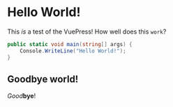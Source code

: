 # Hello World!
This *is* a test of the VuePress! How well does this `work`?

```cs
public static void main(string[] args) {
	Console.WriteLine("Hello World!");
}
```

## Goodbye world!
_Good_**bye**!